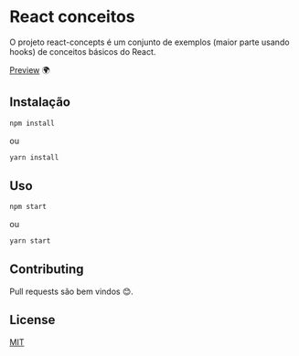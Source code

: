 # React conceitos

O projeto react-concepts é um conjunto de exemplos (maior parte usando hooks) de conceitos básicos do React.

[Preview](https://CarlosHMoreira.github.io/react-concepts/) 🌍

## Instalação

```bash
npm install
```

ou

```bash
yarn install
```

## Uso

```bash
npm start
```

ou

```bash
yarn start
```

## Contributing

Pull requests são bem vindos 😊.

## License

[MIT](https://choosealicense.com/licenses/mit/)
